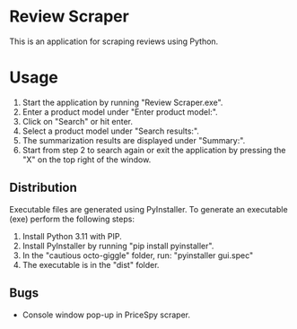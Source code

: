 # Review Scraper

This is an application for scraping reviews using Python.

# Usage

1. Start the application by running "Review Scraper.exe".
2. Enter a product model under "Enter product model:".
3. Click on "Search" or hit enter.
4. Select a product model under "Search results:".
5. The summarization results are displayed under "Summary:".
6. Start from step 2 to search again or exit the application by pressing the "X" on the top right of the window.

## Distribution

Executable files are generated using PyInstaller. To generate an executable (exe) perform the following steps:

1. Install Python 3.11 with PIP.
2. Install PyInstaller by running "pip install pyinstaller".
3. In the "cautious octo-giggle" folder, run: "pyinstaller gui.spec"
4. The executable is in the "dist" folder.

## Bugs

- Console window pop-up in PriceSpy scraper.